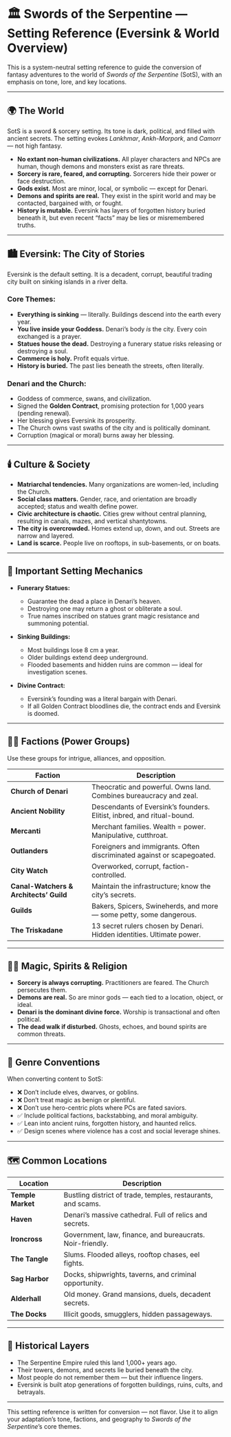 # 🏛️ Swords of the Serpentine — Setting Reference (Eversink & World Overview)

This is a system-neutral setting reference to guide the conversion of fantasy adventures to the world of *Swords of the Serpentine* (SotS), with an emphasis on tone, lore, and key locations.

---

## 🌍 The World

SotS is a sword & sorcery setting. Its tone is dark, political, and filled with ancient secrets. The setting evokes *Lankhmar*, *Ankh-Morpork*, and *Camorr* — not high fantasy.

- **No extant non-human civilizations.** All player characters and NPCs are human, though demons and monsters exist as rare threats.
- **Sorcery is rare, feared, and corrupting.** Sorcerers hide their power or face destruction.
- **Gods exist.** Most are minor, local, or symbolic — except for Denari.
- **Demons and spirits are real.** They exist in the spirit world and may be contacted, bargained with, or fought.
- **History is mutable.** Eversink has layers of forgotten history buried beneath it, but even recent “facts” may be lies or misremembered truths.

---

## 🏙️ Eversink: The City of Stories

Eversink is the default setting. It is a decadent, corrupt, beautiful trading city built on sinking islands in a river delta.

### Core Themes:
- **Everything is sinking** — literally. Buildings descend into the earth every year.
- **You live inside your Goddess.** Denari’s body *is* the city. Every coin exchanged is a prayer.
- **Statues house the dead.** Destroying a funerary statue risks releasing or destroying a soul.
- **Commerce is holy.** Profit equals virtue.
- **History is buried.** The past lies beneath the streets, often literally.

### Denari and the Church:
- Goddess of commerce, swans, and civilization.
- Signed the **Golden Contract**, promising protection for 1,000 years (pending renewal).
- Her blessing gives Eversink its prosperity.
- The Church owns vast swaths of the city and is politically dominant.
- Corruption (magical or moral) burns away her blessing.

---

## 🕯️ Culture & Society

- **Matriarchal tendencies.** Many organizations are women-led, including the Church.
- **Social class matters.** Gender, race, and orientation are broadly accepted; status and wealth define power.
- **Civic architecture is chaotic.** Cities grew without central planning, resulting in canals, mazes, and vertical shantytowns.
- **The city is overcrowded.** Homes extend up, down, and out. Streets are narrow and layered.
- **Land is scarce.** People live on rooftops, in sub-basements, or on boats.

---

## 🧱 Important Setting Mechanics

- **Funerary Statues:**  
  - Guarantee the dead a place in Denari’s heaven.  
  - Destroying one may return a ghost or obliterate a soul.  
  - True names inscribed on statues grant magic resistance and summoning potential.
  
- **Sinking Buildings:**  
  - Most buildings lose 8 cm a year.  
  - Older buildings extend deep underground.  
  - Flooded basements and hidden ruins are common — ideal for investigation scenes.

- **Divine Contract:**  
  - Eversink’s founding was a literal bargain with Denari.  
  - If all Golden Contract bloodlines die, the contract ends and Eversink is doomed.

---

## 🧙‍♂️ Factions (Power Groups)

Use these groups for intrigue, alliances, and opposition.

| Faction              | Description |
|----------------------|-------------|
| **Church of Denari** | Theocratic and powerful. Owns land. Combines bureaucracy and zeal. |
| **Ancient Nobility** | Descendants of Eversink’s founders. Elitist, inbred, and ritual-bound. |
| **Mercanti**         | Merchant families. Wealth = power. Manipulative, cutthroat. |
| **Outlanders**       | Foreigners and immigrants. Often discriminated against or scapegoated. |
| **City Watch**       | Overworked, corrupt, faction-controlled. |
| **Canal-Watchers & Architects’ Guild** | Maintain the infrastructure; know the city’s secrets. |
| **Guilds**           | Bakers, Spicers, Swineherds, and more — some petty, some dangerous. |
| **The Triskadane**   | 13 secret rulers chosen by Denari. Hidden identities. Ultimate power. |

---

## 🧚‍♀️ Magic, Spirits & Religion

- **Sorcery is always corrupting.** Practitioners are feared. The Church persecutes them.
- **Demons are real.** So are minor gods — each tied to a location, object, or ideal.
- **Denari is the dominant divine force.** Worship is transactional and often political.
- **The dead walk if disturbed.** Ghosts, echoes, and bound spirits are common threats.

---

## 🛑 Genre Conventions

When converting content to SotS:
- ❌ Don’t include elves, dwarves, or goblins.
- ❌ Don’t treat magic as benign or plentiful.
- ❌ Don’t use hero-centric plots where PCs are fated saviors.
- ✅ Include political factions, backstabbing, and moral ambiguity.
- ✅ Lean into ancient ruins, forgotten history, and haunted relics.
- ✅ Design scenes where violence has a cost and social leverage shines.

---

## 🗺️ Common Locations

| Location               | Description |
|------------------------|-------------|
| **Temple Market**      | Bustling district of trade, temples, restaurants, and scams. |
| **Haven**              | Denari’s massive cathedral. Full of relics and secrets. |
| **Ironcross**          | Government, law, finance, and bureaucrats. Noir-friendly. |
| **The Tangle**         | Slums. Flooded alleys, rooftop chases, eel fights. |
| **Sag Harbor**         | Docks, shipwrights, taverns, and criminal opportunity. |
| **Alderhall**          | Old money. Grand mansions, duels, decadent secrets. |
| **The Docks**          | Illicit goods, smugglers, hidden passageways. |

---

## 🧩 Historical Layers

- The Serpentine Empire ruled this land 1,000+ years ago.
- Their towers, demons, and secrets lie buried beneath the city.
- Most people do not remember them — but their influence lingers.
- Eversink is built atop generations of forgotten buildings, ruins, cults, and betrayals.

---

This setting reference is written for conversion — not flavor. Use it to align your adaptation’s tone, factions, and geography to *Swords of the Serpentine*’s core themes.

